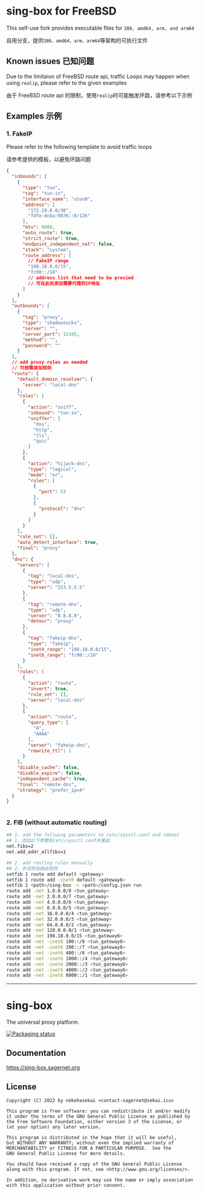 # sing-box for FreeBSD

This self-use fork provides executable files for `386, amd64, arm, and arm64`

自用分支，提供`386、amd64、arm、arm64`等架构的可执行文件


## Known issues 已知问题

Due to the limitaion of FreeBSD route api, traffic Loops may happen when using `realip`, please refer to the given examples

由于 FreeBSD route api 的限制，使用`realip`时可能触发环路，请参考以下示例


## Examples 示例

### 1. FakeIP

Please refer to the following template to avoid traffic loops 

请参考提供的模板，以避免环路问题

```json
{
  "inbounds": [
    {
      "type": "tun",
      "tag": "tun-in",
      "interface_name": "utun0",
      "address": [
        "172.19.0.0/30",
        "fdfe:dcba:9876::0/126"
      ],
      "mtu": 9000,
      "auto_route": true,
      "strict_route": true,
      "endpoint_independent_nat": false,
      "stack": "system",
      "route_address": [
        // FakeIP range
        "198.18.0.0/15",
        "fc00::/18"
        // address list that need to be proxied
        // 可在此处添加需要代理的IP地址
      ]
    }
  ],
  "outbounds": [
    {
      "tag": "proxy",
      "type": "shadowsocks",
      "server": "",
      "server_port": 12345,
      "method": "",
      "password": ""
    }
  ],
  // add proxy rules as needed
  // 可按需添加规则
  "route": {
    "default_domain_resolver": {
      "server": "local-dns"
    },
    "rules": [
      {
        "action": "sniff",
        "inbound": "tun-in",
        "sniffer": [
          "dns",
          "http",
          "tls",
          "quic"
        ]
      },
      {
        "action": "hijack-dns",
        "type": "logical",
        "mode": "or",
        "rules": [
          {
            "port": 53
          },
          {
            "protocol": "dns"
          }
        ]
      }
    ],
    "rule_set": [],
    "auto_detect_interface": true,
    "final": "proxy"
  },
  "dns": {
    "servers": [
      {
        "tag": "local-dns",
        "type": "udp",
        "server": "223.5.5.5"
      },
      {
        "tag": "remote-dns",
        "type": "udp",
        "server": "8.8.8.8",
        "detour": "proxy"
      },
      {
        "tag": "fakeip-dns",
        "type": "fakeip",
        "inet4_range": "198.18.0.0/15",
        "inet6_range": "fc00::/18"
      }
    ],
    "rules": [
      {
        "action": "route",
        "invert": true,
        "rule_set": [],
        "server": "local-dns"
      },
      {
        "action": "route",
        "query_type": [
          "A",
          "AAAA"
        ],
        "server": "fakeip-dns",
        "rewrite_ttl": 1
      }
    ],
    "disable_cache": false,
    "disable_expire": false,
    "independent_cache": true,
    "final": "remote-dns",
    "strategy": "prefer_ipv4"
  }
}
  
```

### 2. FIB (without automatic routing)

```bash
## 1. add the follwing parameters to /etc/sysctl.conf and reboot
## 1、添加以下参数到/etc/sysctl.conf并重启
net.fibs=2
net.add_addr_allfibs=1

## 2. add routing rules manually
## 2、手动添加路由规则
setfib 1 route add default <gateway>
setfib 1 route add -inet6 default <gateway6>
setfib 1 <path>/sing-box -c <path>/config.json run
route add -net 1.0.0.0/8 <tun_gateway>
route add -net 2.0.0.0/7 <tun_gateway>
route add -net 4.0.0.0/6 <tun_gateway>
route add -net 8.0.0.0/5 <tun_gateway>
route add -net 16.0.0.0/4 <tun_gateway>
route add -net 32.0.0.0/3 <tun_gateway>
route add -net 64.0.0.0/2 <tun_gateway>
route add -net 128.0.0.0/1 <tun_gateway>
route add -net 198.18.0.0/15 <tun_gateway6>
route add -net -inet6 100::/8 <tun_gateway6>
route add -net -inet6 200::/7 <tun_gateway6>
route add -net -inet6 400::/6 <tun_gateway6>
route add -net -inet6 1000::/4 <tun_gateway6>
route add -net -inet6 2000::/3 <tun_gateway6>
route add -net -inet6 4000::/2 <tun_gateway6>
route add -net -inet6 8000::/1 <tun_gateway6>
```


----
# sing-box

The universal proxy platform.

[![Packaging status](https://repology.org/badge/vertical-allrepos/sing-box.svg)](https://repology.org/project/sing-box/versions)

## Documentation

https://sing-box.sagernet.org

## License

```
Copyright (C) 2022 by nekohasekai <contact-sagernet@sekai.icu>

This program is free software: you can redistribute it and/or modify
it under the terms of the GNU General Public License as published by
the Free Software Foundation, either version 3 of the License, or
(at your option) any later version.

This program is distributed in the hope that it will be useful,
but WITHOUT ANY WARRANTY; without even the implied warranty of
MERCHANTABILITY or FITNESS FOR A PARTICULAR PURPOSE.  See the
GNU General Public License for more details.

You should have received a copy of the GNU General Public License
along with this program. If not, see <http://www.gnu.org/licenses/>.

In addition, no derivative work may use the name or imply association
with this application without prior consent.
```
